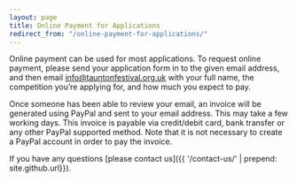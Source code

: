 ```yaml
---
layout: page
title: Online Payment for Applications
redirect_from: "/online-payment-for-applications/"
---
```


Online payment can be used for most applications. To request online payment, please send your application form in to the given email address, and then email <info@tauntonfestival.org.uk> with your full name, the competition you’re applying for, and how much you expect to pay.

Once someone has been able to review your email, an invoice will be generated using PayPal and sent to your email address. This may take a few working days. This invoice is payable via credit/debit card, bank transfer or any other PayPal supported method. Note that it is not necessary to create a PayPal account in order to pay the invoice.

If you have any questions [please contact us]({{ '/contact-us/' | prepend: site.github.url}}).